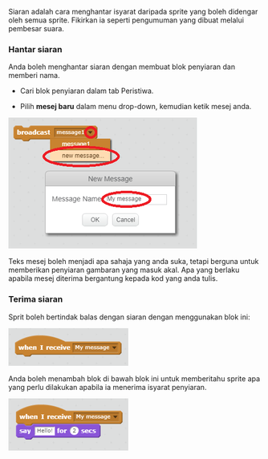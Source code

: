 Siaran adalah cara menghantar isyarat daripada sprite yang boleh didengar oleh semua sprite. Fikirkan ia seperti pengumuman yang dibuat melalui pembesar suara.

### Hantar siaran

Anda boleh menghantar siaran dengan membuat blok penyiaran dan memberi nama.

+ Cari blok penyiaran dalam tab Peristiwa.

+ Pilih **mesej baru** dalam menu drop-down, kemudian ketik mesej anda.

![Buat penyiaran](images/create-a-broadcast.png)

Teks mesej boleh menjadi apa sahaja yang anda suka, tetapi berguna untuk memberikan penyiaran gambaran yang masuk akal. Apa yang berlaku apabila mesej diterima bergantung kepada kod yang anda tulis.

### Terima siaran

Sprit boleh bertindak balas dengan siaran dengan menggunakan blok ini:

![Terima siaran](images/receive-a-broadcast.png)

Anda boleh menambah blok di bawah blok ini untuk memberitahu sprite apa yang perlu dilakukan apabila ia menerima isyarat penyiaran.

![Terima contoh](images/receive-example.png)